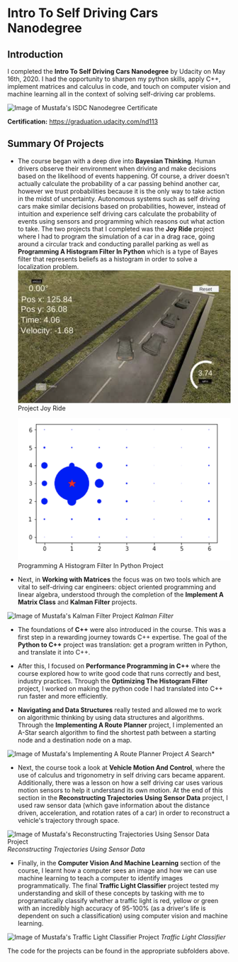 # Intro To Self Driving Cars Nanodegree

<h2>Introduction</h2>

I completed the **Intro To Self Driving Cars Nanodegree** by Udacity on May 16th, 2020. I had the opportunity to sharpen my python skills, apply C++, implement matrices and calculus in code, and touch on computer vision and machine learning all in the context of solving self-driving car problems.

![Image of Mustafa's ISDC Nanodegree Certificate](https://s3-us-west-2.amazonaws.com/udacity-printer/production/certificates/f2806cab-b6d1-4b12-9bb5-e1b1293c9c63.svg)

**Certification:** https://graduation.udacity.com/nd113

<h2>Summary Of Projects</h2>

* The course began with a deep dive into **Bayesian Thinking**. Human drivers observe their environment when driving and make decisions based on the likelihood of events happening. Of course, a driver doesn't actually calculate the probability of a car passing behind another car, however we trust probabilities because it is the only way to take action in the midst of uncertainty. Autonomous systems such as self driving cars make similar decisions based on probabilities, however, instead of intuition and experience self driving cars calculate the probability of events using sensors and programming which reasons out what action to take. The two projects that I completed was the **Joy Ride** project where I had to program the simulation of a car in a drag race, going around a circular track and conducting parallel parking as well as **Programming A Histogram Filter In Python** which is a type of Bayes filter that represents beliefs as a histogram in order to solve a localization problem.   
   <img src="Images/joyride.png">   
   Project Joy Ride   

   <img src="Images/Histogram.png">   
   Programming A Histogram Filter In Python Project  

* Next, in **Working with Matrices** the focus was on two tools which are vital to self-driving car engineers: object oriented programming and linear algebra, understood through the completion of the **Implement A Matrix Class** and **Kalman Filter** projects. 

![Image of Mustafa's Kalman Filter Project](https://drive.google.com/file/d/1JOCcbO51SEaCzJ_ADdjeXFzwFxK5lsSd/view?usp=sharing)
*Kalman Filter*

* The foundations of **C++** were also introduced in the course. This was a first step in a rewarding journey towards C++ expertise. The goal of the **Python to C++** project was translation: get a program written in Python, and translate it into C++. 

* After this, I focused on **Performance Programming in C++** where the course explored how to write good code that runs correctly and best, industry practices. Through the **Optimizing The Histogram Filter** project, I worked on making the python code I had translated into C++ run faster and more efficiently. 

* **Navigating and Data Structures** really tested and allowed me to work on algorithmic thinking by using data structures and algorithms. Through the **Implementing A Route Planner** project, I implemented an A-Star search algorithm to find the shortest path between a starting node and a destination node on a map.

![Image of Mustafa's Implementing A Route Planner Project](https://drive.google.com/file/d/1tJCF7Laf9JELiKp5p0UoLoDAeBvIYt0L/view?usp=sharing)
*A* Search*

* Next, the course took a look at **Vehicle Motion And Control**, where the use of calculus and trigonometry in self driving cars became apparent. Additionally, there was a lesson on how a self driving car uses various motion sensors to help it understand its own motion. At the end of this section in the **Reconstructing Trajectories Using Sensor Data** project, I used raw sensor data (which gave information about the distance driven, acceleration, and rotation rates of a car) in order to reconstruct a vehicle's trajectory through space.

![Image of Mustafa's Reconstructing Trajectories Using Sensor Data Project](https://drive.google.com/file/d/1DExehz7FAu8PSP11P8zjcszWhyC3MO7u/view?usp=sharing)
*Reconstructing Trajectories Using Sensor Data*

* Finally, in the **Computer Vision And Machine Learning** section of the course, I learnt how a computer sees an image and how we can use machine learning to teach a computer to identify images programmatically. The final **Traffic Light Classifier** project tested my understanding and skill of these concepts by tasking with me to programatically classify whether a traffic light is red, yellow or green with an incredibly high accuracy of 95-100% (as a driver's life is dependent on such a classification) using computer vision and machine learning.

![Image of Mustafa's Traffic Light Classifier Project](https://drive.google.com/file/d/1dOpadSd6f_2hf0wHPUKTAGNHismqESxB/view?usp=sharing)
*Traffic Light Classifier*


The code for the projects can be found in the appropriate subfolders above.  

